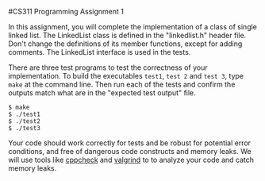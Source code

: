 #CS311 Programming Assignment 1

In this assignment, you will complete the implementation of a class of single linked list. The LinkedList class is defined in the "linkedlist.h" header file.
Don't change the definitions of its member functions, except for adding comments. The LinkedList interface is used in the tests.

There are three test programs to test the correctness of your 
implementation. To build the executables `test1`, `test 2` and `test 3`, type `make` at the command line.  Then run each of the tests and confirm the 
outputs match what are in the "expected test output" file. 
```
$ make
$ ./test1
$ ./test2
$ ./test3
```

Your code should work correctly for tests and be robust for potential error conditions, and free of dangerous code constructs and memory leaks. 
We will use tools like [cppcheck](https://cppcheck.sourceforge.io/) and [valgrind](https://valgrind.org/) to to analyze your code and catch memory leaks. 

